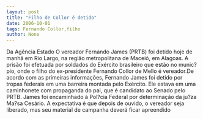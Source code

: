 ```yaml
---
layout: post
title: "Filho de Collor é detido"
date: 2006-10-01
tags: Fernando Collor,filho
author: None
---
```

Da Agência Estado
O vereador Fernando James (PRTB) foi detido hoje de manhã em Rio Largo, na região metropolitana de Maceió, em Alagoas. A prisão foi efetuada por soldados do Exército brasileiro que estão no munic?pio, onde o filho do ex-presidente Fernando Collor de Mello é vereador.De acordo com as primeiras informações, Fernando James foi detido por tropas federais em uma barreira montada pelo Exército. Ele estava em uma caminhonete com propaganda do pai, que é candidato ao Senado pelo PRTB. 
James foi encaminhado à Pol?cia Federal por determinação da ju?za Ma?sa Cesário. A expectativa é que depois de ouvido, o vereador seja liberado, mas seu material de campanha deverá ficar apreendido 